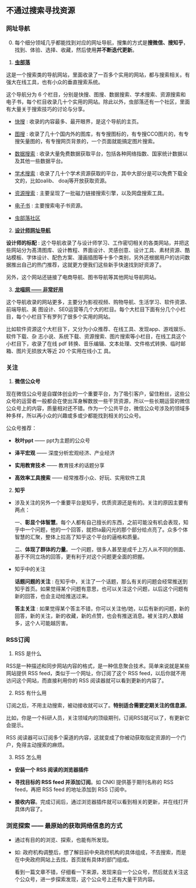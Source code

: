 ## 不通过搜索寻找资源
### 网址导航

0. 每个细分领域几乎都能找到对应的网址导航，搜集的方式是**搜微信、搜知乎**，找到、体验、选择、收藏，然后使用**并不断迭代更新**。

1. [**虫部落**](https://data.chongbuluo.com/)

  这是一个搜索类的导航网站，里面收录了一百多个实用的网站，都与搜索相关。有强大在线工具，也有小众的垂直搜索系统。

  这个导航分为 6 个栏目，分别是快搜、图搜、数据搜索、学术搜索、资源搜索和电子书，每个栏目收录几十个实用的网站。除此以外，虫部落还有一个社区，里面有大量关于搜索技巧的讨论与分享。

  - [快搜](https://search.chongbuluo.com/) : 收录的内容最多、最开眼界，是这个导航的主页。

  - [图搜](http://image.chongbuluo.com/) : 收录了几十个国内外的图库，有专搜图标的，有专搜CCO图片的，有专搜矢量图的，有专搜网页背景的，一个页面就能搞定图片搜索。

  - [数据搜索](http://data.chongbuluo.com/) : 收录大量免费数据获取平台，包括各种网络指数、国家统计数据以及其他一些数据平台。

  - [学术搜索](https://scholar.chongbuluo.com/) : 收录了几十个学术资源获取的平台，其中大部分是可以免费下载全文的，比如oalib、 doaj等开放获取资源。

  - [资源搜索](http://magnet.chongbuluo.com/) : 主要呈现了一批磁力链接搜索引擎，以及网盘搜索工具。

  - [电子书](https://ebook.chongbuluo.com/) : 主要搜索电子书资源。
  
  - [虫部落社区](https://www.chongbuluo.com/forum.php)

2. [**设计师网址导航**](https://hao.uisdc.com)
  
  **设计师的标配** : 这个导航收录了与设计师学习、工作密切相关的各类网站，并把这些网站分为髙清图库、设计教程、界面设计、灵感创意、设计工具、素材资源、酷站模板、字体设计、配色方案、漫画插图等十多个类别，另外还根据用户的访问数据推出自己的热门推荐，这就更方便我们这些新手快速找到好资源了。

  另外，这个网站还链接了电商导航、图书导航等其他网址导航网站。

3. [**龙喵网 —— 非常好用**](http://ailongmiao.com/)

  这个导航收录的网站更多，主要分为影视视频、购物导航、生活学习、软件资源、前端导航、美 图设计、SE0运营等几个大的栏目。每个大栏目下面有分几个小栏目，每个小栏目下有罗列了很多个实用的网站。

  比如软件资源这个大栏目下，又分为小众推荐、在线工具、发现app、游戏娱乐、软件下载、杂 志小说、系统下载、资源搜索、图片搜索等小栏目，在线工具这个小栏目下，收录了在线 pdf 转换、音乐编辑、文本处理、文件格式转换、临时邮箱、图片无损放大等近 20 个实用在线小工 具。

### 关注

1. **微信公众号**

  现在微信公众号是自媒体创业的一个重要平台，为了吸引客户，留住粉丝，这些公众号的运营者一般都会在使出浑身解数放一些干货资源，所以一些长期运营的微信公众号上的内容，质量相对还不错。作为一个公共平台，微信公众号涉及的领域多种多样，所以再小众的兴趣或多或少都能找到相关的公众号。

  公众号推荐：

  - **秋叶ppt** —— ppt为主题的公众号

  - **泽平宏观** —— 深度分析宏观经济、产业经济

  - **实用教育技术** —— 教育技术的话题分享

  - **高效率工具搜索** —— 经常推荐小众、好玩、实用软件工具

2. **知乎**

  - 涉及关注的另外一个重要平台是知乎，优质资源还是有的。关注的原因主要有两点：

    一、**彰显个体智慧**。每个人都有自己擅长的东西，之前可能没有机会表现，知乎中一个问题，他的一个回答，就把ta最闪光的那个部分给点亮了。众多个体智慧的汇聚，整体上拉高了知乎这个平台的逼格和质量。

    二、**体现了群体的力量**。一个问题，很多人甚至是成千上万人从不同的侧面、基于不同立场的回答，更有利于对这个问题更全面的把握。

  - 知乎中的关注

    **话题问题的关注** : 在知乎中，关注了一个话题，那么有关的问题会经常推送到知乎首页。如果觉得某个问题有意思，也可以关注这个问题，以后这个问题有新的回答，也会主动给推送过来。

    **答主关注** : 如果觉得某个答主不错，你可以关注他/她，以后有新的问题，新的回答，新的关注，新的收藏，新的点赞，也会有推送消息。被关注的人数越多，这个人可能越厉害。

### RSS订阅

1. RSS 是什么

  RSS是一种描述和同步网站内容的格式，是一种信息聚合技术。简单来说就是某些网站提供 RSS feed，类似于一个网址，你订阅了这个 RSS feed，以后你就不用访问这个网站，而直接利用你的 RSS 阅读器就可以看到更新的内容了。

2. RSS 有什么用

  订阅之后，不用主动搜索，被动接收就可以了。**特别适合需要定期关注的信息源**。
  
  比如，你是一个科研人员，关注领域内的顶级期刊，订阅RSS就可以了，有更新它会提示。

  RSS 阅读器可以订阅多个渠道的内容，这就变成了你被动获取指定资源的一个门户，免得主动搜索的麻烦。

3. RSS 怎么用

  - **安装一个 RSS 阅读的浏览器插件**

  - **寻找目标的 RSS feed 并添加订阅**。如 CNKI 提供基于期刊名称的 RSS feed，再把 RSS feed 的地址添加到 RSS 订阅中。

  - **接收内容**。完成订阅后，通过浏览器插件就可以看到相关的更新，并在线打开具体内容了。

### 浏览探索 —— 最原始的获取网络信息的方式

 - 通过有目的的浏览、探索，也能有所发现。

 - 如: 政府机构调整后，想了解目前中央政府机构的具体组成，不去搜索，而是在中央政府网站上去找，首页就有具体的部门组成。

   看到一篇文章不错，仔细看一下来源，发现来自一个公众号，然后就去关注这个公众号，进一步探索发现，这个公众号上还有大量干货内容。
